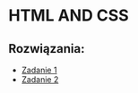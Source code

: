 # HTML AND CSS

## Rozwiązania:
- [Zadanie 1](https://jachmm.github.io/itnaf-html-css/zadanie1/)
- [Zadanie 2](https://jachmm.github.io/itnaf-html-css/zadanie2/)